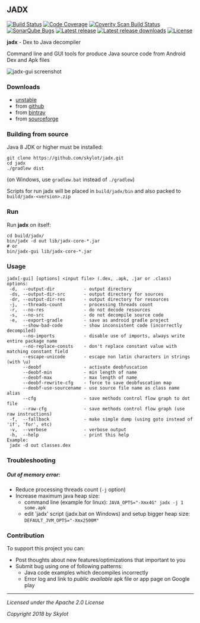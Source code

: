 ## JADX

[![Build Status](https://travis-ci.org/skylot/jadx.png?branch=master)](https://travis-ci.org/skylot/jadx)
[![Code Coverage](https://codecov.io/gh/skylot/jadx/branch/master/graph/badge.svg)](https://codecov.io/gh/skylot/jadx)
[![Coverity Scan Build Status](https://scan.coverity.com/projects/2166/badge.svg)](https://scan.coverity.com/projects/2166)
[![SonarQube Bugs](https://sonarcloud.io/api/badges/measure?key=jadx&metric=bugs)](https://sonarcloud.io/dashboard?id=jadx)
[![Latest release](https://img.shields.io/github/release/skylot/jadx.svg)](https://github.com/skylot/jadx/releases/latest)
[![Latest release downloads](https://img.shields.io/github/downloads/skylot/jadx/latest/total.svg)](https://github.com/skylot/jadx/releases/latest)
[![License](http://img.shields.io/:license-apache-blue.svg)](http://www.apache.org/licenses/LICENSE-2.0.html)

**jadx** - Dex to Java decompiler

Command line and GUI tools for produce Java source code from Android Dex and Apk files

![jadx-gui screenshot](https://i.imgur.com/h917IBZ.png)


### Downloads
- [unstable](https://bintray.com/skylot/jadx/unstable#files)
- from [github](https://github.com/skylot/jadx/releases)
- from [bintray](https://bintray.com/skylot/jadx/releases#files)
- from [sourceforge](http://sourceforge.net/projects/jadx/files/)


### Building from source
Java 8 JDK or higher must be installed:

    git clone https://github.com/skylot/jadx.git
    cd jadx
    ./gradlew dist

(on Windows, use `gradlew.bat` instead of `./gradlew`)

Scripts for run jadx will be placed in `build/jadx/bin`
and also packed to `build/jadx-<version>.zip`


### Run
Run **jadx** on itself:

    cd build/jadx/
    bin/jadx -d out lib/jadx-core-*.jar
    # or
    bin/jadx-gui lib/jadx-core-*.jar


### Usage
```
jadx[-gui] [options] <input file> (.dex, .apk, .jar or .class)
options:
 -d,  --output-dir           - output directory
 -ds, --output-dir-src       - output directory for sources
 -dr, --output-dir-res       - output directory for resources
 -j,  --threads-count        - processing threads count
 -r,  --no-res               - do not decode resources
 -s,  --no-src               - do not decompile source code
 -e,  --export-gradle        - save as android gradle project
      --show-bad-code        - show inconsistent code (incorrectly decompiled)
      --no-imports           - disable use of imports, always write entire package name
      --no-replace-consts    - don't replace constant value with matching constant field
      --escape-unicode       - escape non latin characters in strings (with \u)
      --deobf                - activate deobfuscation
      --deobf-min            - min length of name
      --deobf-max            - max length of name
      --deobf-rewrite-cfg    - force to save deobfuscation map
      --deobf-use-sourcename - use source file name as class name alias
      --cfg                  - save methods control flow graph to dot file
      --raw-cfg              - save methods control flow graph (use raw instructions)
 -f,  --fallback             - make simple dump (using goto instead of 'if', 'for', etc)
 -v,  --verbose              - verbose output
 -h,  --help                 - print this help
Example:
 jadx -d out classes.dex
```

### Troubleshooting
##### Out of memory error:
  - Reduce processing threads count (`-j` option)
  - Increase maximum java heap size:
    * command line (example for linux):
      `JAVA_OPTS="-Xmx4G" jadx -j 1 some.apk`
    * edit 'jadx' script (jadx.bat on Windows) and setup bigger heap size:
      `DEFAULT_JVM_OPTS="-Xmx2500M"`


### Contribution

To support this project you can:
  - Post thoughts about new features/optimizations that important to you
  - Submit bug using one of following patterns:
    * Java code examples which decompiles incorrectly
    * Error log and link to _public available_ apk file or app page on Google play

---------------------------------------
*Licensed under the Apache 2.0 License*

*Copyright 2018 by Skylot*
